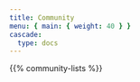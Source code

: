 ```yaml
---
title: Community
menu: { main: { weight: 40 } }
cascade:
  type: docs
---
```


{{% community-lists %}}

